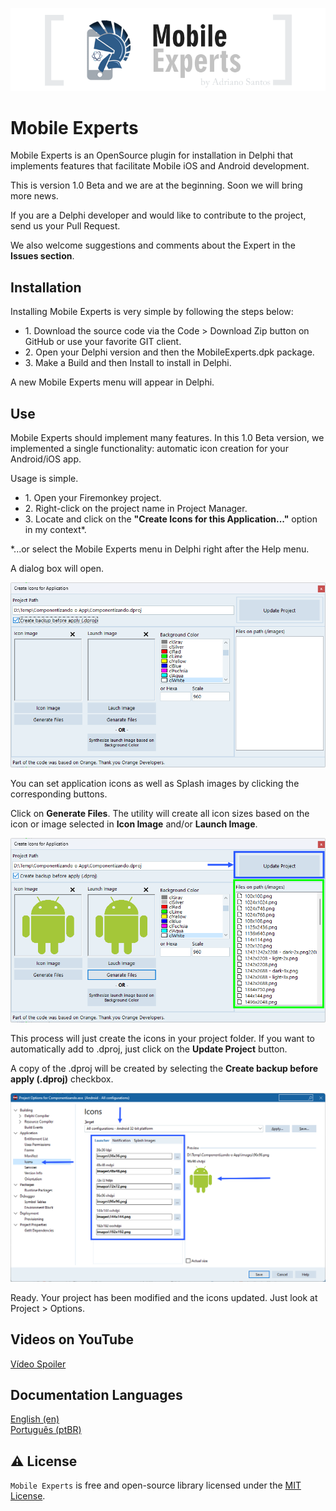<p align="center">
  <a href="https://github.com/adrianosantostreina/MobileExperts/blob/master/images/logo.png">
    <img alt="Mobile Experts" src="https://github.com/adrianosantostreina/MobileExperts/blob/master/images/logo.png">
  </a>  
</p>

# Mobile Experts
Mobile Experts is an OpenSource plugin for installation in Delphi that implements features that facilitate Mobile iOS and Android development.

This is version 1.0 Beta and we are at the beginning. Soon we will bring more news.

If you are a Delphi developer and would like to contribute to the project, send us your Pull Request.

We also welcome suggestions and comments about the Expert in the <b>Issues section</b>.

## Installation
Installing Mobile Experts is very simple by following the steps below:

<ul>
  <li>1. Download the source code via the Code > Download Zip button on GitHub or use your favorite GIT client.</li>
  <li>2. Open your Delphi version and then the MobileExperts.dpk package.</li>
  <li>3. Make a Build and then Install to install in Delphi.</li>
</ul>

A new Mobile Experts menu will appear in Delphi.

## Use
Mobile Experts should implement many features. In this 1.0 Beta version, we implemented a single functionality: automatic icon creation for your Android/iOS app.

Usage is simple.

<ul>
   <li>1. Open your Firemonkey project.</li>
   <li>2. Right-click on the project name in Project Manager.</li>
   <li>3. Locate and click on the <b>"Create Icons for this Application..."</b> option in my context*.</li>
</ul>

*...or select the Mobile Experts menu in Delphi right after the Help menu.

A dialog box will open.</br>

<p align="center">
  <a href="https://github.com/adrianosantostreina/MobileExperts/blob/master/images/dialog_icons.png">
    <img alt="Mobile Experts" src="https://github.com/adrianosantostreina/MobileExperts/blob/master/images/dialog_icons.png">
  </a>  
</p>

You can set application icons as well as Splash images by clicking the corresponding buttons.

Click on <b>Generate Files</b>.
The utility will create all icon sizes based on the icon or image selected in <b>Icon Image</b> and/or <b>Launch Image</b>.

<p align="center">
  <a href="https://github.com/adrianosantostreina/MobileExperts/blob/master/images/dialog_finish.png">
    <img alt="Mobile Experts" src="https://github.com/adrianosantostreina/MobileExperts/blob/master/images/dialog_finish.png">
  </a>  
</p>

This process will just create the icons in your project folder.
If you want to automatically add to .dproj, just click on the <b>Update Project</b> button.

A copy of the .dproj will be created by selecting the <b>Create backup before apply (.dproj)</b> checkbox.

<p align="center">
  <a href="https://github.com/adrianosantostreina/MobileExperts/blob/master/images/project_modify.png">
    <img alt="Mobile Experts" src="https://github.com/adrianosantostreina/MobileExperts/blob/master/images/project_modify.png">
  </a>  
</p>

Ready. Your project has been modified and the icons updated. Just look at Project > Options.

## Videos on YouTube
[Vídeo Spoiler](https://youtu.be/hcCN8FkYE30?sub_confirmation=1)

## Documentation Languages
[English (en)](https://github.com/adrianosantostreina/MobileExperts/blob/master/README.md)<br>
[Português (ptBR)](https://github.com/adrianosantostreina/MobileExperts/blob/master/README-ptBR.md)<br>

## ⚠️ License
`Mobile Experts` is free and open-source library licensed under the [MIT License](https://github.com/adrianosantostreina/MobileExperts/blob/master/LICENSE). 
